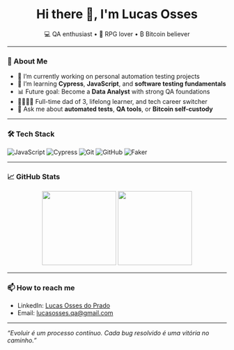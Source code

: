 <h1 align="center">Hi there 👋, I'm Lucas Osses</h1>

<p align="center">
  💻 QA enthusiast • 🎲 RPG lover • ₿ Bitcoin believer
</p>

---

### 🚀 About Me

- 🔭 I’m currently working on personal automation testing projects
- 🌱 I’m learning **Cypress**, **JavaScript**, and **software testing fundamentals**
- 📊 Future goal: Become a **Data Analyst** with strong QA foundations
- 👨‍👩‍👧‍👦 Full-time dad of 3, lifelong learner, and tech career switcher
- 💬 Ask me about **automated tests**, **QA tools**, or **Bitcoin self-custody**

---

### 🛠️ Tech Stack

![JavaScript](https://img.shields.io/badge/-JavaScript-333?style=flat&logo=javascript)
![Cypress](https://img.shields.io/badge/-Cypress-333?style=flat&logo=cypress)
![Git](https://img.shields.io/badge/-Git-333?style=flat&logo=git)
![GitHub](https://img.shields.io/badge/-GitHub-333?style=flat&logo=github)
![Faker](https://img.shields.io/badge/-Faker-333?style=flat&logo=data)

---

### 📈 GitHub Stats

<p align="center">
  <img height="170em" src="https://github-readme-stats.vercel.app/api?username=lucasosses&show_icons=true&theme=github_dark&hide_title=true&hide=stars"/>
  <img height="170em" src="https://github-readme-stats.vercel.app/api/top-langs/?username=lucasosses&layout=compact&theme=github_dark"/>
</p>

---

### 📫 How to reach me

- LinkedIn: [Lucas Osses do Prado](www.linkedin.com/in/lucas-osses-do-prado-8157b9194)
- Email: [lucasosses.qa@gmail.com](lucasosses.qa@gmail.com)

---

_“Evoluir é um processo contínuo. Cada bug resolvido é uma vitória no caminho.”_

